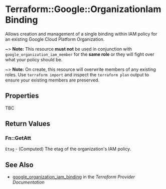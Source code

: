 # Terraform::Google::OrganizationIamBinding

Allows creation and management of a single binding within IAM policy for
an existing Google Cloud Platform Organization.

~> **Note:** This resource __must not__ be used in conjunction with
   `google_organization_iam_member` for the __same role__ or they will fight over
   what your policy should be.

~> **Note:** On create, this resource will overwrite members of any existing roles.
    Use `terraform import` and inspect the `terraform plan` output to ensure
    your existing members are preserved.

## Properties

TBC

## Return Values

### Fn::GetAtt

`Etag` - (Computed) The etag of the organization's IAM policy.

## See Also

* [google_organization_iam_binding](https://www.terraform.io/docs/providers/google/r/organization_iam_binding.html) in the _Terraform Provider Documentation_